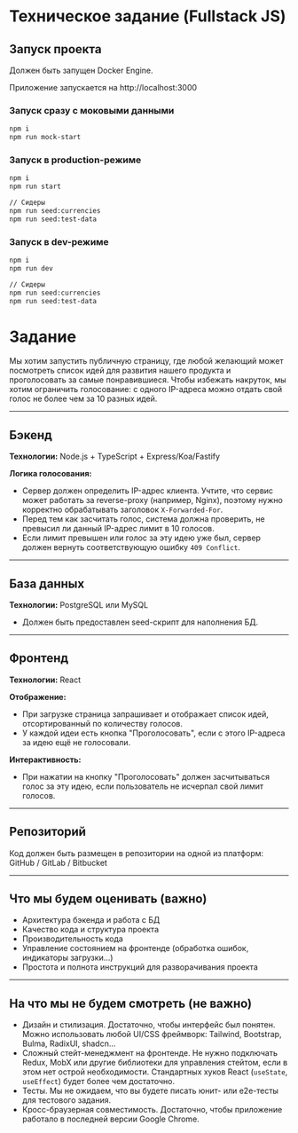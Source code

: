 # Техническое задание (Fullstack JS)

## Запуск проекта
Должен быть запущен Docker Engine.

Приложение запускается на http://localhost:3000

### Запуск сразу с моковыми данными
```bash
npm i
npm run mock-start
```

### Запуск в production-режиме

```bash
npm i
npm run start

// Сидеры
npm run seed:currencies
npm run seed:test-data
```

### Запуск в dev-режиме

```bash
npm i
npm run dev

// Сидеры
npm run seed:currencies
npm run seed:test-data
```

# Задание

Мы хотим запустить публичную страницу, где любой желающий может посмотреть список идей для развития нашего продукта и проголосовать за самые понравившиеся. Чтобы избежать накруток, мы хотим ограничить голосование: с одного IP-адреса можно отдать свой голос не более чем за 10 разных идей.

---

## Бэкенд

**Технологии:** Node.js + TypeScript + Express/Koa/Fastify

**Логика голосования:**

- Сервер должен определить IP-адрес клиента. Учтите, что сервис может работать за reverse-proxy (например, Nginx), поэтому нужно корректно обрабатывать заголовок `X-Forwarded-For`.
- Перед тем как засчитать голос, система должна проверить, не превысил ли данный IP-адрес лимит в 10 голосов.
- Если лимит превышен или голос за эту идею уже был, сервер должен вернуть соответствующую ошибку `409 Conflict`.

---

## База данных

**Технологии:** PostgreSQL или MySQL

- Должен быть предоставлен seed-скрипт для наполнения БД.

---

## Фронтенд

**Технологии:** React

**Отображение:**

- При загрузке страница запрашивает и отображает список идей, отсортированный по количеству голосов.
- У каждой идеи есть кнопка "Проголосовать", если с этого IP-адреса за идею ещё не голосовали.

**Интерактивность:**

- При нажатии на кнопку "Проголосовать" должен засчитываться голос за эту идею, если пользователь не исчерпал свой лимит голосов.

---

## Репозиторий

Код должен быть размещен в репозитории на одной из платформ: GitHub / GitLab / Bitbucket

---

## Что мы будем оценивать (важно)

- Архитектура бэкенда и работа с БД
- Качество кода и структура проекта
- Производительность кода
- Управление состоянием на фронтенде (обработка ошибок, индикаторы загрузки…)
- Простота и полнота инструкций для разворачивания проекта

---

## На что мы не будем смотреть (не важно)

- Дизайн и стилизация. Достаточно, чтобы интерфейс был понятен. Можно использовать любой UI/CSS фреймворк: Tailwind, Bootstrap, Bulma, RadixUI, shadcn…
- Сложный стейт-менеджмент на фронтенде. Не нужно подключать Redux, MobX или другие библиотеки для управления стейтом, если в этом нет острой необходимости. Стандартных хуков React (`useState`, `useEffect`) будет более чем достаточно.
- Тесты. Мы не ожидаем, что вы будете писать юнит- или e2e-тесты для тестового задания.
- Кросс-браузерная совместимость. Достаточно, чтобы приложение работало в последней версии Google Chrome.
